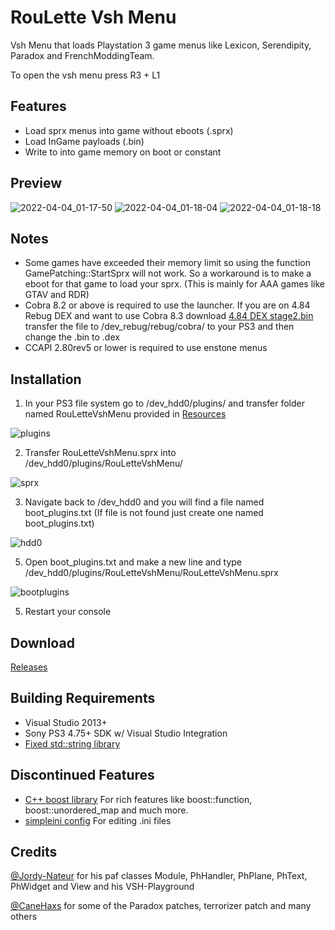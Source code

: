 # RouLette Vsh Menu
Vsh Menu that loads Playstation 3 game menus like Lexicon, Serendipity, Paradox and FrenchModdingTeam. 

To open the vsh menu press R3 + L1

## Features
- Load sprx menus into game without eboots (.sprx)
- Load InGame payloads (.bin)
- Write to into game memory on boot or constant


## Preview
![2022-04-04_01-17-50](https://user-images.githubusercontent.com/9206290/161502591-f2ec4acb-6646-4d5d-a181-6ab92cc5844f.png)
![2022-04-04_01-18-04](https://user-images.githubusercontent.com/9206290/161502608-371a0f22-82f3-41d2-9795-b21c0fdfb14b.png)
![2022-04-04_01-18-18](https://user-images.githubusercontent.com/9206290/161502622-749c4b1a-bde3-4c83-b78a-62ed5bcc1643.png)


## Notes
- Some games have exceeded their memory limit so using the function GamePatching::StartSprx will not work. So a workaround is to make a eboot for that game to load your sprx. (This is mainly for AAA games like GTAV and RDR)
- Cobra 8.2 or above is required to use the launcher. If you are on 4.84 Rebug DEX and want to use Cobra 8.3 download [4.84 DEX stage2.bin](https://github.com/Evilnat/Cobra-PS3/blob/master/8.3/4.84/NORMAL/DEX/BIN/stage2.bin "4.84 DEX stage2.bin") transfer the file to /dev_rebug/rebug/cobra/ to your PS3 and then change the .bin to .dex
- CCAPI 2.80rev5 or lower is required to use enstone menus
 
## Installation
1. In your PS3 file system go to /dev_hdd0/plugins/ and transfer folder named RouLetteVshMenu provided in [Resources](https://github.com/TheRouletteBoi/RouLetteVshMenu/tree/main/Resources "Resources")

![plugins](https://github.com/TheRouletteBoi/RouLetteVshMenu/blob/main/Resources/plugins.PNG)

2. Transfer RouLetteVshMenu.sprx into /dev_hdd0/plugins/RouLetteVshMenu/

![sprx](https://github.com/TheRouletteBoi/RouLetteVshMenu/blob/main/Resources/sprx.PNG)

3. Navigate back to /dev_hdd0 and you will find a file named boot_plugins.txt (If file is not found just create one named boot_plugins.txt)

![hdd0](https://github.com/TheRouletteBoi/RouLetteVshMenu/blob/main/Resources/hdd0.PNG)

5. Open boot_plugins.txt and make a new line and type /dev_hdd0/plugins/RouLetteVshMenu/RouLetteVshMenu.sprx

![bootplugins](https://github.com/TheRouletteBoi/RouLetteVshMenu/blob/main/Resources/bootplugins.PNG)

5. Restart your console


## Download 
 [Releases](https://github.com/TheRouletteBoi/RouLetteVshMenu/releases)


## Building Requirements
- Visual Studio 2013+
- Sony PS3 4.75+ SDK w/ Visual Studio Integration
- [Fixed std::string library](https://github.com/skiff/libpsutil/releases "Fixed std::string library")


## Discontinued Features
- [C++ boost library](https://github.com/TheRouletteBoi/RouLetteVshMenu/tree/4524ebb946bc536b7b1d84a07c4b5489cc2e1faa) For rich features like boost::function, boost::unordered_map and much more.
- [simpleini config](https://github.com/TheRouletteBoi/RouLetteVshMenu/commit/bd7f9dc7cd4b64833795e4f148eb294852db446a) For editing .ini files



## Credits
[@Jordy-Nateur](https://github.com/Jordy-Nateur "Jordy-Nateur") for his paf classes Module, PhHandler, PhPlane, PhText, PhWidget and View and his VSH-Playground

[@CaneHaxs](https://github.com/CaneHaxs "CaneHaxs") for some of the Paradox patches, terrorizer patch and many others
